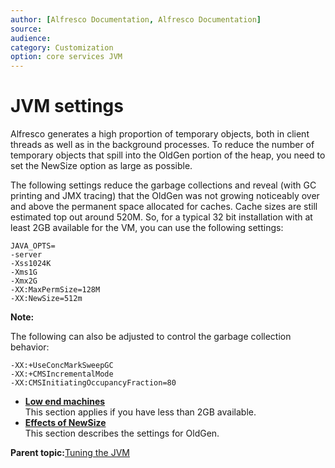 ```yaml
---
author: [Alfresco Documentation, Alfresco Documentation]
source: 
audience: 
category: Customization
option: core services JVM
---
```


# JVM settings

Alfresco generates a high proportion of temporary objects, both in client threads as well as in the background processes. To reduce the number of temporary objects that spill into the OldGen portion of the heap, you need to set the NewSize option as large as possible.

The following settings reduce the garbage collections and reveal \(with GC printing and JMX tracing\) that the OldGen was not growing noticeably over and above the permanent space allocated for caches. Cache sizes are still estimated top out around 520M. So, for a typical 32 bit installation with at least 2GB available for the VM, you can use the following settings:

```
JAVA_OPTS= 
-server 
-Xss1024K 
-Xms1G 
-Xmx2G 
-XX:MaxPermSize=128M 
-XX:NewSize=512m
```

**Note:**

The following can also be adjusted to control the garbage collection behavior:

```
-XX:+UseConcMarkSweepGC 
-XX:+CMSIncrementalMode 
-XX:CMSInitiatingOccupancyFraction=80
```

-   **[Low end machines](../concepts/jvm-lowend.md)**  
This section applies if you have less than 2GB available.
-   **[Effects of NewSize](../concepts/jvm-newsize.md)**  
This section describes the settings for OldGen.

**Parent topic:**[Tuning the JVM](../concepts/jvm-tuning.md)

